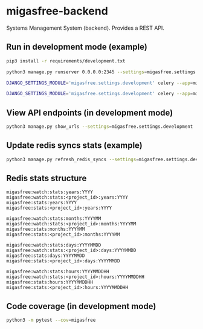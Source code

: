 # migasfree-backend

Systems Management System (backend). Provides a REST API.

## Run in development mode (example)

```bash
pip3 install -r requirements/development.txt

python3 manage.py runserver 0.0.0.0:2345 --settings=migasfree.settings.development

DJANGO_SETTINGS_MODULE='migasfree.settings.development' celery --app=migasfree.celery.app beat --loglevel=DEBUG

DJANGO_SETTINGS_MODULE='migasfree.settings.development' celery --app=migasfree.celery.app worker --without-gossip --concurrency=10 --queues=default,pms-apt,pms-dnf,pms-pacman,pms-wpt,pms-yum,pms-zypper --loglevel=DEBUG
```

## View API endpoints (in development mode)

```bash
python3 manage.py show_urls --settings=migasfree.settings.development
```

## Update redis syncs stats (example)

```bash
python3 manage.py refresh_redis_syncs --settings=migasfree.settings.development --since 2020 --until=2021
```

## Redis stats structure

```text
migasfree:watch:stats:years:YYYY
migasfree:watch:stats:<project_id>:years:YYYY
migasfree:stats:years:YYYY
migasfree:stats:<project_id>:years:YYYY

migasfree:watch:stats:months:YYYYMM
migasfree:watch:stats:<project_id>:months:YYYYMM
migasfree:stats:months:YYYYMM
migasfree:stats:<project_id>:months:YYYYMM

migasfree:watch:stats:days:YYYYMMDD
migasfree:watch:stats:<project_id>:days:YYYYMMDD
migasfree:stats:days:YYYYMMDD
migasfree:stats:<project_id>:days:YYYYMMDD

migasfree:watch:stats:hours:YYYYMMDDHH
migasfree:watch:stats:<project_id>:hours:YYYYMMDDHH
migasfree:stats:hours:YYYYMMDDHH
migasfree:stats:<project_id>:hours:YYYYMMDDHH
```

## Code coverage (in development mode)

```bash
python3 -m pytest --cov=migasfree
```
